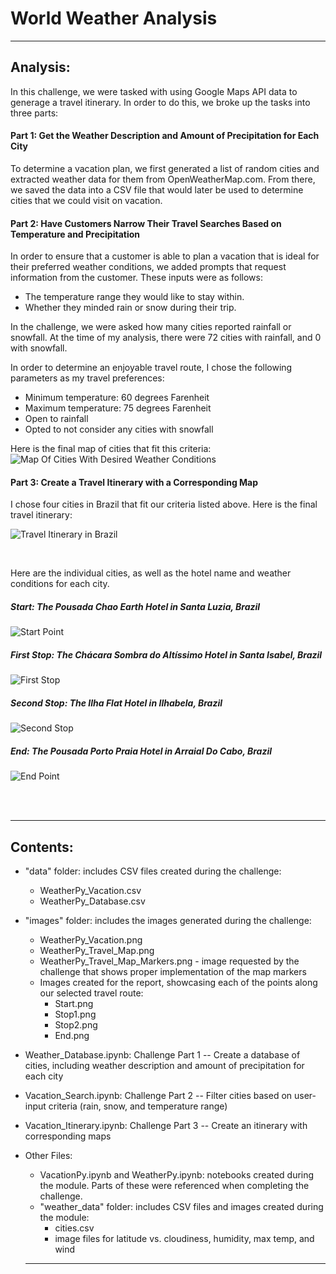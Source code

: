 # World Weather Analysis


---
## Analysis:

In this challenge, we were tasked with using Google Maps API data to generage a travel itinerary. In order to do this, we broke up the tasks into three parts:

#### Part 1: Get the Weather Description and Amount of Precipitation for Each City

To determine a vacation plan, we first generated a list of random cities and extracted weather data for them from OpenWeatherMap.com. From there, we saved the data into a CSV file that would later be used to determine cities that we could visit on vacation.



#### Part 2: Have Customers Narrow Their Travel Searches Based on Temperature and Precipitation

In order to ensure that a customer is able to plan a vacation that is ideal for their preferred weather conditions, we added prompts that request information from the customer. These inputs were as follows:
   - The temperature range they would like to stay within.
   - Whether they minded rain or snow during their trip.

In the challenge, we were asked how many cities reported rainfall or snowfall. At the time of my analysis, there were 72 cities with rainfall, and 0 with snowfall. 



In order to determine an enjoyable travel route, I chose the following parameters as my travel preferences:
- Minimum temperature: 60 degrees Farenheit
- Maximum temperature: 75 degrees Farenheit
- Open to rainfall
- Opted to not consider any cities with snowfall



Here is the final map of cities that fit this criteria:
![Map Of Cities With Desired Weather Conditions](images/WeatherPy_Vacation_Map.png)



#### Part 3: Create a Travel Itinerary with a Corresponding Map

I chose four cities in Brazil that fit our criteria listed above. Here is the final travel itinerary:

![Travel Itinerary in Brazil](images/WeatherPy_Travel_Map.png)

<br />

Here are the individual cities, as well as the hotel name and weather conditions for each city.

##### Start: The Pousada Chao Earth Hotel in Santa Luzia, Brazil

![Start Point](images/Start.png)

##### First Stop: The Chácara Sombra do Altíssimo Hotel in Santa Isabel, Brazil

![First Stop](images/Stop1.png)

##### Second Stop: The Ilha Flat Hotel in Ilhabela, Brazil

![Second Stop](images/Stop2.png)

##### End: The Pousada Porto Praia Hotel in Arraial Do Cabo, Brazil

![End Point](images/End.png)

<br />
<br />

---
## Contents:
- "data" folder: includes CSV files created during the challenge:
   - WeatherPy_Vacation.csv
   - WeatherPy_Database.csv
   
- "images" folder: includes the images generated during the challenge:
   - WeatherPy_Vacation.png
   - WeatherPy_Travel_Map.png
   - WeatherPy_Travel_Map_Markers.png - image requested by the challenge that shows proper implementation of the map markers
   - Images created for the report, showcasing each of the points along our selected travel route:
      - Start.png
      - Stop1.png
      - Stop2.png
      - End.png
   
- Weather_Database.ipynb: Challenge Part 1 -- Create a database of cities, including weather description and amount of precipitation for each city

- Vacation_Search.ipynb: Challenge Part 2 -- Filter cities based on user-input criteria (rain, snow, and temperature range)

- Vacation_Itinerary.ipynb: Challenge Part 3 -- Create an itinerary with corresponding maps

- Other Files:
  - VacationPy.ipynb and WeatherPy.ipynb: notebooks created during the module. Parts of these were referenced when completing the challenge.
  - "weather_data" folder: includes CSV files and images created during the module:
    - cities.csv
    - image files for latitude vs. cloudiness, humidity, max temp, and wind
  ---
